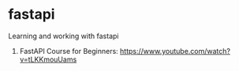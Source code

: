 # fastapi
Learning and working with fastapi

1. FastAPI Course for Beginners:
https://www.youtube.com/watch?v=tLKKmouUams

